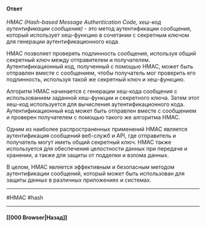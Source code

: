 
#### Ответ

*HMAC (Hash-based Message Authentication Code, хеш-код аутентификации сообщения)* - это метод аутентификации сообщения, который использует хеш-функцию в сочетании с секретным ключом для генерации аутентификационного кода.

HMAC позволяет проверять подлинность сообщения, используя общий секретный ключ между отправителем и получателем. Аутентификационный код, полученный с помощью HMAC, может быть отправлен вместе с сообщением, чтобы получатель мог проверить его подлинность, используя такой же секретный ключ и хеш-функцию.

Алгоритм HMAC начинается с генерации хеш-кода сообщения с использованием заданной хеш-функции и секретного ключа. Затем этот хеш-код используется для вычисления аутентификационного кода. Аутентификационный код может быть отправлен вместе с сообщением и проверен получателем с помощью такого же алгоритма HMAC.

Одним из наиболее распространенных применений HMAC является аутентификация сообщений веб-служб и API, где отправитель и получатель могут иметь общий секретный ключ. HMAC также используется для обеспечения целостности данных при передаче и хранении, а также для защиты от подделки и взлома данных.

В целом, HMAC является эффективным и безопасным методом аутентификации сообщений, который может быть использован для защиты данных в различных приложениях и системах.

___
#HMAC #hash

___

#### [[000 Browser|Назад]]